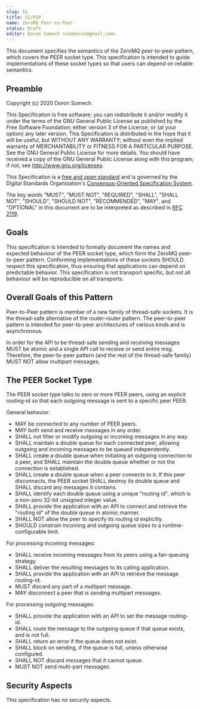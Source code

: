```yaml
---
slug: 51
title: 51/P2P
name: ZeroMQ Peer-to-Peer
status: Draft
editor: Doron Somech <somdoron@gmail.com>
---
```


This document specifies the semantics of the ZeroMQ peer-to-peer pattern, which covers the PEER socket type. This specification is intended to guide implementations of these socket types so that users can depend on reliable semantics.

## Preamble

Copyright (c) 2020 Doron Somech.

This Specification is free software; you can redistribute it and/or modify it under the terms of the GNU General Public License as published by the Free Software Foundation; either version 3 of the License, or (at your option) any later version. This Specification is distributed in the hope that it will be useful, but WITHOUT ANY WARRANTY; without even the implied warranty of MERCHANTABILITY or FITNESS FOR A PARTICULAR PURPOSE. See the GNU General Public License for more details. You should have received a copy of the GNU General Public License along with this program; if not, see <http://www.gnu.org/licenses>.

This Specification is a [free and open standard](http://www.digistan.org/open-standard:definition) and is governed by the Digital Standards Organization's [Consensus-Oriented Specification System](http://www.digistan.org/spec:1/COSS).

The key words "MUST", "MUST NOT", "REQUIRED", "SHALL", "SHALL NOT", "SHOULD", "SHOULD NOT", "RECOMMENDED", "MAY", and "OPTIONAL" in this document are to be interpreted as described in [RFC 2119](http://tools.ietf.org/html/rfc2119).

## Goals

This specification is intended to formally document the names and expected behaviour of the PEER socket type, which form the ZeroMQ peer-to-peer pattern. Conforming implementations of these sockets SHOULD respect this specification, thus ensuring that applications can depend on predictable behavior. This specification is not transport specific, but not all behaviour will be reproducible on all transports.

## Overall Goals of this Pattern

Peer-to-Peer pattern is member of a new family of thread-safe sockets.
It is the thread-safe alternative of the router-router pattern.
The peer-to-peer pattern is intended for peer-to-peer architectures of various kinds and is asynchronous.

In order for the API to be thread-safe sending and receiving messages MUST be atomic and a single API call to receive or send entire msg. Therefore, the peer-to-peer pattern (and the rest of the thread-safe family) MUST NOT allow multipart messages.

## The PEER Socket Type

The PEER socket type talks to zero or more PEER peers, using an explicit routing-id so that each outgoing message is sent to a specific peer PEER.

General behavior:

* MAY be connected to any number of PEER peers.
* MAY both send and receive messages in any order.
* SHALL not filter or modify outgoing or incoming messages in any way.
* SHALL maintain a double queue for each connected peer, allowing outgoing and incoming messages to be queued independently.
* SHALL create a double queue when initiating an outgoing connection to a peer, and SHALL maintain the double queue whether or not the connection is established.
* SHALL create a double queue when a peer connects to it. If this peer disconnects, the PEER socket SHALL destroy its double queue and SHALL discard any messages it contains.
* SHALL identify each double queue using a unique "routing id", which is a non-zero 32-bit unsigned integer value.
* SHALL provide the application with an API to connect and retrieve the "routing id" of the double queue in atomic manner.
* SHALL NOT allow the peer to specify its routing id explicitly.
* SHOULD constrain incoming and outgoing queue sizes to a runtime-configurable limit.

For processing incoming messages:

* SHALL receive incoming messages from its peers using a fair-queuing strategy.
* SHALL deliver the resulting messages to its calling application.
* SHALL provide the application with an API to retrieve the message routing-id.
* MUST discard any part of a multipart message.
* MAY disconnect a peer that is sending multipart messages.

For processing outgoing messages:

* SHALL provide the application with an API to set the message routing-id.
* SHALL route the message to the outgoing queue if that queue exists, and is not full.
* SHALL return an error if the queue does not exist.
* SHALL block on sending, if the queue is full, unless otherwise configured.
* SHALL NOT discard messages that it cannot queue.
* MUST NOT send multi-part messages.

## Security Aspects

This specification has no security aspects.

